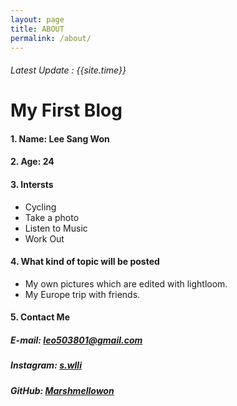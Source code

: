 ```yaml
---
layout: page
title: ABOUT
permalink: /about/
---
```

###### Latest Update : {{site.time}}

# My First Blog

#### 1. Name: Lee Sang Won

#### 2. Age: 24

#### 3. Intersts

- Cycling
- Take a photo
- Listen to Music
- Work Out

#### 4. What kind of topic will be posted

- My own pictures which are edited with lightloom.
- My Europe trip with friends.

#### 5. Contact Me

##### E-mail: [leo503801@gmail.com](mailto:leo503801@gmail.com)

##### Instagram: [s.wlli](https://www.instagram.com/s.wlli/)

##### GitHub: [Marshmellowon](https://github.com/Marshmellowon)
